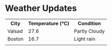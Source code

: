 # Weather Updates

<!-- WEATHER-UPDATE-START -->
<table><tr><th>City</th><th>Temperature (°C)</th><th>Condition</th></tr><tr><td>Valsad</td><td>27.6</td><td>Partly Cloudy</td></tr><tr><td>Boston</td><td>16.7</td><td>Light rain</td></tr><tr><td></td><td></td><td></td></tr></table>
<!-- WEATHER-UPDATE-END -->
